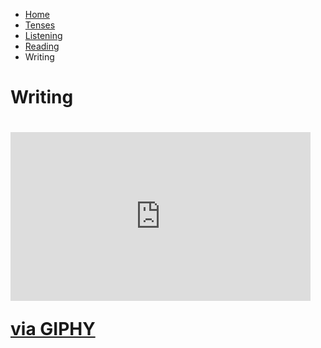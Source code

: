 <ul class="breadcrumb">
  <li><a href="index.html">Home</a></li>
  <li><a href="page2.html">Tenses</a></li>
   <li><a href="page3.html">Listening</a></li>
   <li><a href="page4.html">Reading</a></li>
  <li>Writing</li> 
  </ul>

<h1>Writing<h1>

 
<iframe src="https://giphy.com/embed/3oFzmfI86wJx2QfL44" width="480" height="270" frameBorder="0" class="giphy-embed" allowFullScreen></iframe><p><a href="https://giphy.com/gifs/3oFzmfI86wJx2QfL44">via GIPHY</a></p>
